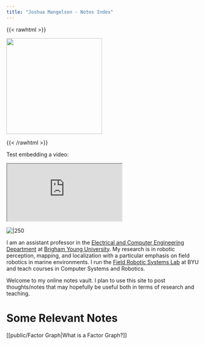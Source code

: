 ```yaml
---
title: "Joshua Mangelson - Notes Index"
---
```


{{< rawhtml >}}<p><img src="https://jmangelson.github.io/quartz/public/pub_attachments/JMangelsonSmall.jpg" 
     width="250" /></p>{{< /rawhtml >}}

Test embedding a video:

<div>
<iframe src="https://www.youtube.com/embed/NnTvZWp5Q7o"></iframe>
</div>


![|250](https://jmangelson.github.io/quartz/public/pub_attachments/JMangelsonSmall.jpg)

I am an assistant professor in the [Electrical and Computer Engineering Department](https://ece.byu.edu/) at [Brigham Young University](https://www.byu.edu/). My research is in robotic perception, mapping, and localization with a particular emphasis on field robotics in marine environments.  I run the [Field Robotic Systems Lab](https://frostlab.byu.edu/) at BYU and teach courses in Computer Systems and Robotics.

Welcome to my online notes vault. I plan to use this site to post thoughts/notes that may hopefully be useful both in terms of research and teaching. 

# Some Relevant Notes
[[public/Factor Graph|What is a Factor Graph?]]

